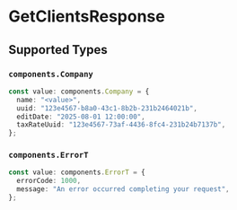 # GetClientsResponse


## Supported Types

### `components.Company`

```typescript
const value: components.Company = {
  name: "<value>",
  uuid: "123e4567-b8a0-43c1-8b2b-231b2464021b",
  editDate: "2025-08-01 12:00:00",
  taxRateUuid: "123e4567-73af-4436-8fc4-231b24b7137b",
};
```

### `components.ErrorT`

```typescript
const value: components.ErrorT = {
  errorCode: 1000,
  message: "An error occurred completing your request",
};
```

